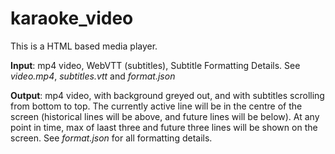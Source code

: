 # karaoke_video

This is a HTML based media player.

**Input**: mp4 video, WebVTT (subtitles), Subtitle Formatting Details. See *video.mp4*, *subtitles.vtt* and *format.json*

**Output**: mp4 video, with background greyed out, and with subtitles scrolling from bottom to top. The currently active line will be in the centre of the screen (historical lines will be above, and future lines will be below). At any point in time, max of laast three and future three lines will be shown on the screen. See *format.json* for all formatting details.
